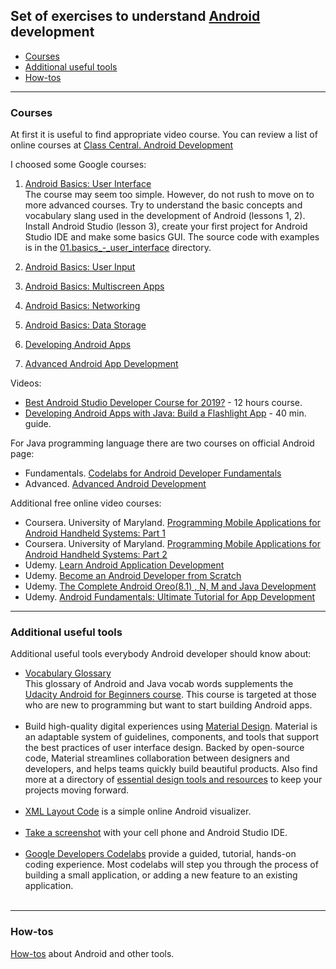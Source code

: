 ## Set of exercises to understand [Android](https://developer.android.com) development

   - [Courses](#courses)
   - [Additional useful tools](#tools)
   - [How-tos](#how-tos)

---
### <a name="courses" />Courses

At first it is useful to find appropriate video course.
You can review a list of online courses at
[Class Central. Android Development](https://www.classcentral.com/subject/android-development)

I choosed some Google courses:
   01. [Android Basics: User Interface](https://www.udacity.com/course/android-basics-user-interface--ud834)<br/>
       The course may seem too simple. However, do not rush to move on to more advanced courses.
       Try to understand the basic concepts and vocabulary slang used in the development of Android (lessons 1, 2).
       Install Android Studio (lesson 3), create your first project for Android Studio IDE and make some basics GUI.
       The source code with examples is in the [01.basics_-_user_interface](01.basics_-_user_interface) directory.

   02. [Android Basics: User Input](https://www.udacity.com/course/android-basics-user-input--ud836)<br/>

   03. [Android Basics: Multiscreen Apps](https://www.udacity.com/course/android-basics-multiscreen-apps--ud839)<br/>

   04. [Android Basics: Networking](https://www.udacity.com/course/android-basics-networking--ud843)<br/>

   05. [Android Basics: Data Storage](https://www.udacity.com/course/android-basics-data-storage--ud845)<br/>

   06. [Developing Android Apps](https://www.udacity.com/course/new-android-fundamentals--ud851)<br/>

   07. [Advanced Android App Development](https://www.udacity.com/course/advanced-android-app-development--ud855)<br/>

Videos:
   * [Best Android Studio Developer Course for 2019?](https://youtu.be/YnjNoRDi2bM) - 12 hours course.
   * [Developing Android Apps with Java: Build a Flashlight App](https://youtu.be/dhWL4DC7Krs) - 40 min. guide.

For Java programming language there are two courses on official Android page:
   * Fundamentals. [Codelabs for Android Developer Fundamentals](https://developer.android.com/courses/fundamentals-training)
   * Advanced. [Advanced Android Development](https://developer.android.com/courses/advanced-training)

Additional free online video courses:
   * Coursera. University of Maryland. [Programming Mobile Applications for Android Handheld Systems: Part 1](https://www.coursera.org/learn/android-programming)
   * Coursera. University of Maryland. [Programming Mobile Applications for Android Handheld Systems: Part 2](https://www.coursera.org/learn/android-programming-2)
   * Udemy. [Learn Android Application Development](https://www.udemy.com/course/learn-android-application-development-y)
   * Udemy. [Become an Android Developer from Scratch](https://www.udemy.com/course/become-an-android-developer-from-scratch)
   * Udemy. [The Complete Android Oreo(8.1) , N, M and Java Development](https://www.udemy.com/course/the-complete-android8-oreo-nougat-m-java-development)
   * Udemy. [Android Fundamentals: Ultimate Tutorial for App Development](https://www.udemy.com/course/the-complete-android8-oreo-nougat-m-java-development)

---
### <a name="tools" />Additional useful tools

Additional useful tools everybody Android developer should know about:
   * [Vocabulary Glossary](https://developers.google.com/android/for-all/vocab-words)<br/>
     This glossary of Android and Java vocab words supplements the
     [Udacity Android for Beginners course](https://www.udacity.com/course/android-basics-user-interface--ud834).
     This course is targeted at those who are new to programming but want to start building Android apps.
     <br/><br/>
   * Build high-quality digital experiences using [Material Design](https://material.io).
     Material is an adaptable system of guidelines, components, and tools that support the best practices
     of user interface design. Backed by open-source code, Material streamlines collaboration between
     designers and developers, and helps teams quickly build beautiful products.
     Also find more at a directory of [essential design tools and resources](https://design.google/resources)
     to keep your projects moving forward.
     <br/><br/>
   * [XML Layout Code](https://labs.udacity.com/android-visualizer) is a simple online Android visualizer.
     <br/><br/>
   * [Take a screenshot](https://developer.android.com/studio/debug/am-screenshot.html)
     with your cell phone and Android Studio IDE.
     <br/><br/>
   * [Google Developers Codelabs](https://codelabs.developers.google.com) provide a guided, tutorial,
     hands-on coding experience. Most codelabs will step you through the process of building
     a small application, or adding a new feature to an existing application.
     <br/><br/>

---
### <a name="how-tos" />How-tos

[How-tos](how-tos.md) about Android and other tools.
